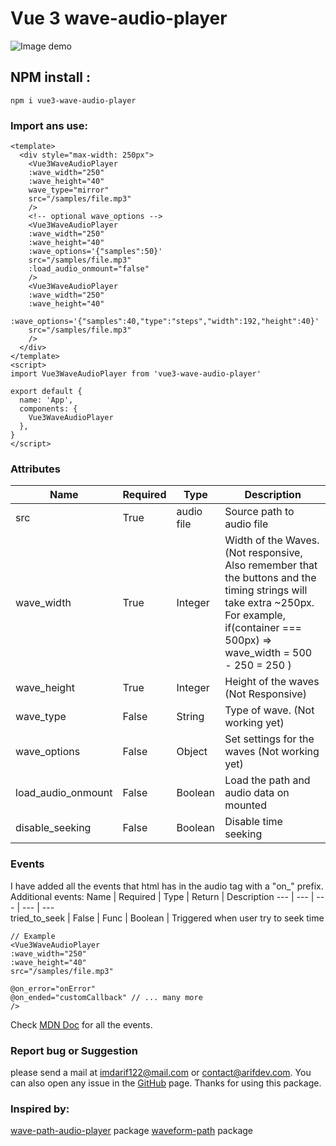 # Vue 3 wave-audio-player

![Image demo](https://github.com/marifuli/vue3-wave-audio-player/raw/master/preview.png)

## NPM install :
```
npm i vue3-wave-audio-player
```

### Import ans use: 
```
<template>
  <div style="max-width: 250px">
    <Vue3WaveAudioPlayer
    :wave_width="250"
    :wave_height="40"
    wave_type="mirror"
    src="/samples/file.mp3"
    />  
    <!-- optional wave_options -->
    <Vue3WaveAudioPlayer
    :wave_width="250"
    :wave_height="40"
    :wave_options='{"samples":50}' 
    src="/samples/file.mp3"
    :load_audio_onmount="false"
    />  
    <Vue3WaveAudioPlayer
    :wave_width="250"
    :wave_height="40"
    :wave_options='{"samples":40,"type":"steps","width":192,"height":40}'
    src="/samples/file.mp3"
    />   
  </div>
</template>
<script>
import Vue3WaveAudioPlayer from 'vue3-wave-audio-player'

export default {
  name: 'App',
  components: {
    Vue3WaveAudioPlayer
  },
}
</script>
```
### Attributes
Name | Required | Type | Description
--- | --- | --- | --- 
src | True | audio file | Source path to audio file
wave_width | True | Integer | Width of the Waves. (Not responsive, Also remember that the buttons and the timing strings will take extra ~250px. For example, if(container === 500px) => wave_width = 500 - 250 = 250  )
wave_height | True | Integer | Height of the waves (Not Responsive)
wave_type | False | String | Type of wave. (Not working yet)
wave_options | False | Object | Set settings for the waves (Not working yet)
load_audio_onmount | False | Boolean | Load the path and audio data on mounted
disable_seeking | False | Boolean | Disable time seeking

### Events
I have added all the events that html has in the audio tag with a "on_" prefix.
Additional events:
Name | Required | Type | Return | Description
--- | --- | --- | --- | ---  
tried_to_seek | False | Func  | Boolean | Triggered when user try to seek time
```
// Example 
<Vue3WaveAudioPlayer
:wave_width="250"
:wave_height="40"
src="/samples/file.mp3"

@on_error="onError"
@on_ended="customCallback" // ... many more
/> 
```
Check [MDN Doc](https://developer.mozilla.org/en-US/docs/Web/HTML/Element/audio) for all the events.

### Report bug or Suggestion
please send a mail at imdarif122@mail.com or contact@arifdev.com. 
You can also open any issue in the [GitHub](https://github.com/marifuli/vue3-wave-audio-player) page. Thanks for using this package.

### Inspired by:
[wave-path-audio-player](https://www.npmjs.com/package/wave-audio-path-player) package
[waveform-path](https://jerosoler.github.io/waveform-path) package
 
